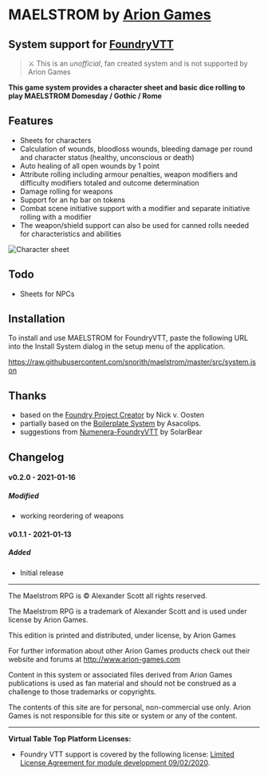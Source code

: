 # MAELSTROM by [Arion Games](http://arion-games.com/)
## System support for [FoundryVTT](https://foundryvtt.com/)

> ⚔️ This is an _unofficial_, fan created system and is not supported by Arion Games

**This game system provides a character sheet and basic dice rolling to play MAELSTROM Domesday / Gothic / Rome** 

## Features

* Sheets for characters
* Calculation of wounds, bloodloss wounds, bleeding damage per round and character status (healthy, unconscious or death)
* Auto healing of all open wounds by 1 point
* Attribute rolling including armour penalties, weapon modifiers and difficulty modifiers totaled and outcome determination  
* Damage rolling for weapons  
* Support for an hp bar on tokens
* Combat scene initiative support with a modifier and separate initiative rolling with a modifier
* The weapon/shield support can also be used for canned rolls needed for characteristics and abilities

![Character sheet](https://user-images.githubusercontent.com/1318926/104818700-25f0aa80-57f7-11eb-91a1-80f706857850.png)

## Todo

* Sheets for NPCs

## Installation

To install and use MAELSTROM for FoundryVTT, paste the following URL into the Install System dialog in the setup menu of the application.

https://raw.githubusercontent.com/snorith/maelstrom/master/src/system.json

## Thanks

* based on the [Foundry Project Creator](https://gitlab.com/foundry-projects/foundry-pc/create-foundry-project) by Nick v. Oosten
* partially based on the [Boilerplate System](https://gitlab.com/asacolips-projects/foundry-mods/boilerplate) by Asacolips.
* suggestions from [Numenera-FoundryVTT](https://github.com/SolarBear/Numenera-FoundryVTT) by SolarBear

## Changelog

#### v0.2.0 - 2021-01-16
##### Modified
* working reordering of weapons

#### v0.1.1 - 2021-01-13
##### Added
* Initial release

---

The Maelstrom RPG is © Alexander Scott all rights reserved.

The Maelstrom RPG is a trademark of Alexander Scott and is used under license by Arion Games.

This edition is printed and distributed, under license, by Arion Games

For further information about other Arion Games products check out their website and forums at http://www.arion-games.com

Content in this system or associated files derived from Arion Games publications is used as fan material and should not be construed as a challenge to those trademarks or copyrights.

The contents of this site are for personal, non-commercial use only. Arion Games is not responsible for this site or system or any of the content.

---

**Virtual Table Top Platform Licenses:**

- Foundry VTT support is covered by the following license: [Limited License Agreement for module development 09/02/2020](https://foundryvtt.com/article/license/).

